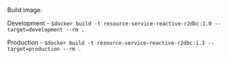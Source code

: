 Build image:

Development - `$docker build -t resource-service-reactive-r2dbc:1.0 --target=development --rm .`

Production - `$docker build -t resource-service-reactive-r2dbc:1.1 --target=production --rm .`

